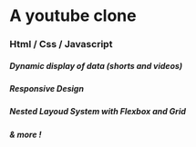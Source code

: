 # A youtube clone

### Html / Css / Javascript

##### Dynamic display of data (shorts and videos)
##### Responsive Design
##### Nested Layoud System with Flexbox and Grid

##### & more !

